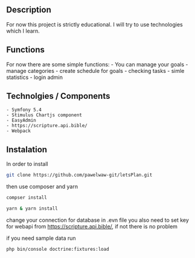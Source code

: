Description
------------

For now this project is strictly educational.
I will try to use technologies which I learn.

Functions
----------------

For now there are some simple functions:
    - You can manage your goals
    - manage categories
    - create schedule for goals
    - checking tasks
    - simle statistics
    - login admin

Technolgies / Components
----------------
    - Symfony 5.4
    - Stimulus Chartjs component
    - EasyAdmin
    - https://scripture.api.bible/
    - Webpack


Instalation
----------------

In order to install

```sh
git clone https://github.com/pawelwaw-git/letsPlan.git
```
then use composer and yarn

```sh
compser install 
```

```sh
yarn & yarn install 
```

change your connection for database in .evn file
you also need to set key for webapi from https://scripture.api.bible/, if not there is no problem


if you need sample data run 

```sh
php bin/console doctrine:fixtures:load
```


